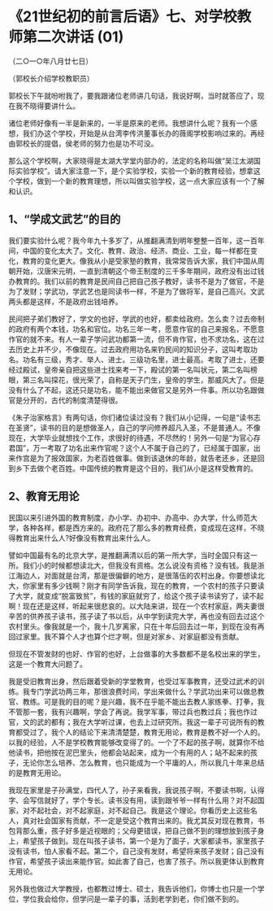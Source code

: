 # 《21世纪初的前言后语》七、对学校教师第二次讲话 (01)

（二○一○年八月廿七日）

（郭校长介绍学校教职员）

郭校长下午就吩咐我了，要我跟诸位老师讲几句话，我说好啊，当时就答应了，现在我不晓得要讲什么。

诸位老师好像有一半是新来的，一半是原来的老师。我想讲什么呢？我有一个感想，我们办这个学校，开始是从台湾李传洪董事长办的薇阁学校影响过来的。再经由郭校长的提倡，侯老师的努力也是功不可没。

那么这个学校啊，大家晓得是太湖大学堂内部办的，法定的名称叫做“吴江太湖国际实验学校”。请大家注意一下，是个实验学校，实验一个新的教育经验，想拿这个学校，做到一个新的教育理想，所以叫做实验学校，这一点大家应该有一个了解和认识。

## 1、“学成文武艺”的目的

我们要实验什么呢？我今年九十多岁了，从推翻满清到明年整整一百年，这一百年间，中国的变化太大了。文化、教育、政治、经济、商业、工业，每一样都在变化，教育的变化更大。像我从小是受家塾的教育，我常常告诉大家，我们中国从周朝开始，汉唐宋元明，一直到清朝这个帝王制度的三千多年期间，政府没有出过钱办教育的。我们以前的教育是民间自己把自己孩子教好，读书不是为了做官，不是为了发财；学武功，学武艺也是同读书一样，不是为了做将军，是自己高兴。文武两头都是这样，不是政府出钱培养。

民间把子弟们教好了，学文的也好，学武的也好，都卖给政府。怎么卖？过去帝制的政府有两个本钱，功名和官位。功名三年一考，愿意作官的自己来报名，不愿意作官的就不来。有人一辈子学问武功都第一流，但不肯作官，也不求功名，这在过去历史上并不少，不像现在。过去政府用功名来钓民间的知识分子，这叫考取功名。功名有三级，秀才、举人、进士。三级功名里，进士最高。考取了进士，还要经过殿试，皇帝亲自把这些进士找来考一下，殿试的第一名叫状元，第二名叫榜眼，第三名叫探花，很光荣了，自称是天子门生，皇帝的学生，那威风大了。但是没有什么了不起，这还只是功名，能不能出来做官又是另外一件事。所以功名跟做官是分开的，古代的制度清楚得很。

《朱子治家格言》有两句话，你们诸位读过没有？我们从小记得，一句是“读书志在圣贤”，读书的目的是想做圣人，自己的学问修养超凡入圣，不是普通人。不像现在，大学毕业就想找个工作，求很好的待遇，不尽然的！另外一句是“为官心存君国”，万一考取了功名出来作官呢？这个人不属于自己的了，已经属于国家，出来作宫是为了报效国家，为老百姓做事。做到该退休的年龄，就告老还乡，还是回到乡下去做个老百姓。中国传统的教育是这个目的，我们从小是这样受教育的。

## 2、教育无用论

民国以来引进外国的教育制度，办小学、办初中、办高中、办大学，什么师范大学，各种各样，都是西方来的。政府花了那么多的教育经费，变成现在这样，不晓得教育出来什么人?好像没有教育出来什么人。

譬如中国最有名的北京大学，是推翻满清以后的第一所大学，当时全国只有这一所。我们小的时候都想读北大，但我没有资格。怎么说没有资格？没有钱。我是浙江海边人，对面就是台湾，那是很偏僻的地方，是很落伍的农村出身。你要想读北大，你家里有多少钱啊？刚才有同学告诉我，现在的教育，一个农村的孩子只要读了大学，就变成“脱富致贫”，有钱的家庭就穷了，给这个孩子读书读穷了，读不起啊！现在还是这样，听起来很悲哀的。以大陆来讲，现在一个农村家庭，两夫妻很辛苦的供养孩子读书，孩子读了书以后，从中学到读完大学，再也没有回去过这个农村里头。像我就是一个，我十几岁离家，只在十年后回去过一年，到现在没有再回过家里。我不算个人才也算个烂才啊，但是对家乡、对家庭都没有贡献。

但现在不管发财的也好、作官的也好，上台做事的大多数都不是名校出来的学生，这是一个教育大问题了。

我是受旧教育出身，然后跟着受新的学堂教育，也受过军事教育，还受过武术的训练。我专门学武功两三年，那很浪费时间，学出来做什么？学武功出来可以做总教官、教练。可是我的目的呢？是兴趣，我不在乎能不能出去教人家练拳、打拳，我不管那一套，我有兴趣啊，学会了再说。我学军事，带过兵也教过兵；我也作过官，文的武的都有；我在大学听过课，也去上过研究所。我这一辈子可说所有的教育都受过了，我个人的结论下来清清楚楚，教育无用论，教育是教不好一个人的。以我的经验，人不是学校教育能够改变得了的。一个了不起的孩子啊，就算你不给他读书，把他按在泥巴里头，他都会站起来，成为一个有用的人；站不起来的孩子，无论你怎么培养、怎么教育，也只能成为一个平庸的人，所以我几十年来总结的是教育无用论。

我现在家里是子孙满堂，四代人了，孙子来看我，我说孩子啊，不要读书啊，认得字、会写信就好了，学个专长。读书没有用，读到跟爷爷一样有什么用？对不起国家，对不起社会，对不起家庭，对不起自己。我是这个理论。你看历史上这些名人，真对社会国家有贡献，不一定是受这个教育出来的。我尤其反对现在教育，书包背那么重，孩子好多是近视眼的；父母更错误，把自己做不到的理想放到孩子身上，希望孩子做到。现在叫孩子读书，第一个是为了面子，大家都读书，家里孩子没有读书，怕人家看不起。第二个，自己没有发财，希望将来孩子发财；自己没有作官，希望孩子读出来能作官。如此害了自己，也害了孩子。所以我更体认到教育无用论。

另外我也做过大学教授，也都教过博士、硕士，我告诉他们，你博士也只是一个学位，学位我会给你，但学问是一辈子的事，活到老学到老，你们做不到的。

